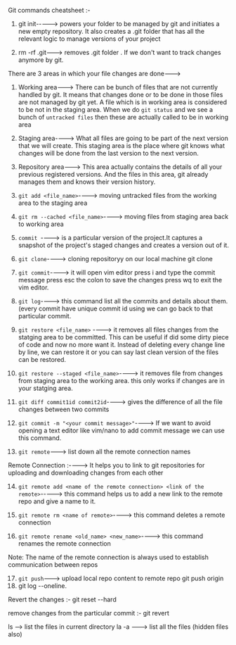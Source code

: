 
Git commands cheatsheet  :-

1. git init-----> powers your folder to be managed by git and initiates a new empty repository. 
               It also creates a .git folder that has all the relevant logic to manage versions of your project

2. rm -rf .git---> removes .git folder . If we don't want to track changes anymore by git.

There are 3 areas in which your file changes are done--->

1) Working area---> There can be bunch of files that are not currently handled by git.
                    It means that changes done or to be done in those files are not managed by git yet.
                    A file which is in working area is considered to be not in the staging area.
                    When we do `git status` and we see a bunch of `untracked files` then these are actually 
                    called to be in working area

2) Staging area----> What all files are going to be part of the next version that we will create.
                     This staging area is the place where git knows what changes will be done from the last version
                      to the next version.

3) Repository area---> This area actually contains the details of all your previous registered versions.
                       And the files in this area, git already manages them and knows their version history.



 3. `git add <file_name>`----> moving untracked files from the working area to the staging area

 4. `git rm --cached <file_name>`----> moving files from staging area back to working area

 5. `commit `----> is a particular version of the project.It captures a snapshot of the project's staged changes and creates a version out of it.

6. `git clone`----> cloning repositoryy on our local machine
               git clone <some link>

7. `git commit`----> it will open vim editor
                  press i and type the commit message 
                  press esc the colon to save the changes 
                  press wq to exit the vim editor.

8. `git log`----> this command list all the commits and details about them.(every commit have unique commit id using we can go back to that
               particular commit.

9. `git restore <file_name>` ----> it removes all files changes from the statging area to be committed.
                                This can be useful if did some dirty piece of code and now no more want it.
                                Instead of deleting every change line by line, we can restore it or you can say last clean version of 
                                the files can be restored.

10. `git restore --staged <file_name>`----> it removes file from changes from staging area to the working area.
                                      this only works if changes are in your statging area.

11. `git diff commit1id commit2id`----> gives the difference of all the file changes between two commits

12. `git commit -m "<your commit message>"`----> If we want to avoid opening a text editor like vim/nano to add commit message we can use this command.

13. `git remote`---> list down all the remote connection names

Remote Connection :----> It helps you to link to git repositories for uploading and downloading changes from each other

14. `git remote add <name of the remote connection> <link of the remote>`-----> this command helps us to add a new link to the remote repo and give a name to it.

15. `git remote rm <name of remote>`----> this command deletes a remote connection

16. `git remote rename <old_name> <new_name>`----> this command renames the remote connection

Note: The name of the remote connection is always used to establish communication between repos

17. `git push`---> upload local repo content to remote repo
            git push origin
18. git log --oneline.

Revert the changes :-
git reset --hard <hascode of previous commit>

remove changes from the particular commit :- 
git revert <hashcode of particular commit>


            

ls --> list the files in current directory
la -a ---> list all the files (hidden files also)



            

